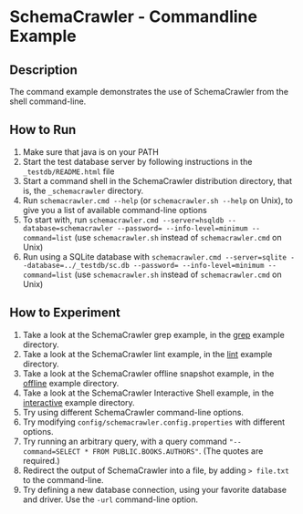# SchemaCrawler - Commandline Example

## Description
The command example demonstrates the use of SchemaCrawler from the shell command-line.

## How to Run
1. Make sure that java is on your PATH
2. Start the test database server by following instructions in the `_testdb/README.html` file
3. Start a command shell in the SchemaCrawler distribution directory, that is, the `_schemacrawler` directory. 
4. Run `schemacrawler.cmd --help` (or `schemacrawler.sh --help` on Unix), to give you a list of available command-line options 
5. To start with, run 
   `schemacrawler.cmd --server=hsqldb --database=schemacrawler --password= --info-level=minimum --command=list` 
   (use `schemacrawler.sh` instead of `schemacrawler.cmd` on Unix)
6. Run using a SQLite database with 
   `schemacrawler.cmd --server=sqlite --database=../_testdb/sc.db --password= --info-level=minimum --command=list` 
   (use `schemacrawler.sh` instead of `schemacrawler.cmd` on Unix)
   
## How to Experiment
1. Take a look at the SchemaCrawler grep example, in the [grep](../grep/grep-readme.html) example directory. 
2. Take a look at the SchemaCrawler lint example, in the [lint](../lint/lint-readme.html) example directory. 
3. Take a look at the SchemaCrawler offline snapshot example, in the [offline](../offline/offline-readme.html) example directory. 
4. Take a look at the SchemaCrawler Interactive Shell example, in the [interactive](../interactive/interactive-readme.html) example directory.
5. Try using different SchemaCrawler command-line options.
6. Try modifying `config/schemacrawler.config.properties` with different options. 
7. Try running an arbitrary query, with a query command `"--command=SELECT * FROM PUBLIC.BOOKS.AUTHORS"`. 
   (The quotes are required.) 
8. Redirect the output of SchemaCrawler into a file, by adding `> file.txt` to the command-line. 
9. Try defining a new database connection, using your favorite database and driver. 
   Use the `-url` command-line option.
